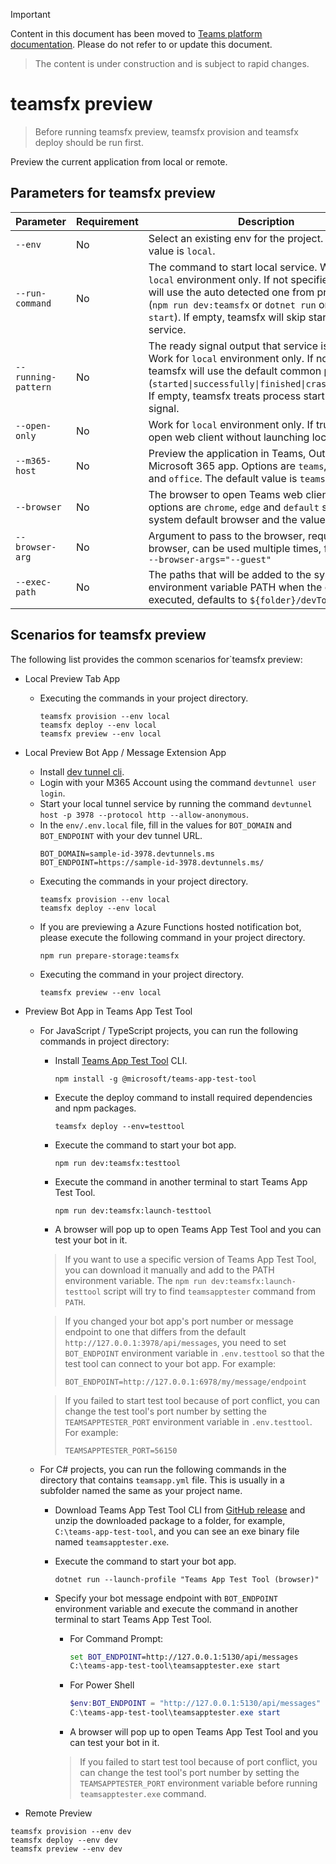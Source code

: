 > [!IMPORTANT]
> Content in this document has been moved to [Teams platform documentation](https://learn.microsoft.com/en-us/microsoftteams/platform/toolkit/teams-toolkit-cli?pivots=version-three). Please do not refer to or update this document.

> The content is under construction and is subject to rapid changes.

# teamsfx preview
> Before running teamsfx preview, teamsfx provision and teamsfx deploy should be run first.

Preview the current application from local or remote.

## Parameters for teamsfx preview
|Parameter|Requirement|Description|
|--|--|--|
|`--env`|No|Select an existing env for the project. The default value is `local`.|
|`--run-command`|No|The command to start local service. Work for `local` environment only. If not specified, teamsfx will use the auto detected one from project type (`npm run dev:teamsfx` or `dotnet run` or `func start`). If empty, teamsfx will skip starting local service.|
|`--running-pattern`|No|The ready signal output that service is launched. Work for `local` environment only. If not specified, teamsfx will use the default common pattern (`started\|successfully\|finished\|crashed\|failed`). If empty, teamsfx treats process start as ready signal.|
|`--open-only`|No|Work for `local` environment only. If true, directly open web client without launching local service.|
|`--m365-host`|No|Preview the application in Teams, Outlook or the Microsoft 365 app. Options are `teams`, `outlook` and `office`. The default value is `teams`.|
|`--browser`|No|The browser to open Teams web client. The options are `chrome`, `edge` and `default` such as system default browser and the value is `default`.|
|`--browser-arg`|No|Argument to pass to the browser, requires --browser, can be used multiple times, for example, `--browser-args="--guest"`|
|`--exec-path`| No | The paths that will be added to the system environment variable PATH when the command is executed, defaults to `${folder}/devTools/func`. |

## Scenarios for teamsfx preview
The following list provides the common scenarios for`teamsfx preview:
- Local Preview Tab App
  - Executing the commands in your project directory.
    ```shell
    teamsfx provision --env local
    teamsfx deploy --env local
    teamsfx preview --env local
    ```

- Local Preview Bot App / Message Extension App
  - Install [dev tunnel cli](https://aka.ms/teamsfx-install-dev-tunnel).
  - Login with your M365 Account using the command `devtunnel user login`.
  - Start your local tunnel service by running the command `devtunnel host -p 3978 --protocol http --allow-anonymous`.
  - In the `env/.env.local` file, fill in the values for `BOT_DOMAIN` and `BOT_ENDPOINT` with your dev tunnel URL.
    ```
    BOT_DOMAIN=sample-id-3978.devtunnels.ms
    BOT_ENDPOINT=https://sample-id-3978.devtunnels.ms/
    ```
  - Executing the commands in your project directory.
    ```shell
    teamsfx provision --env local
    teamsfx deploy --env local
    ```
  - If you are previewing a Azure Functions hosted notification bot, please execute the following command in your project directory.
    ```shell
    npm run prepare-storage:teamsfx
    ```
  - Executing the command in your project directory.
    ```shell
    teamsfx preview --env local
    ```

- Preview Bot App in Teams App Test Tool
  - For JavaScript / TypeScript projects, you can run the following commands in project directory:
    - Install [Teams App Test Tool](https://www.npmjs.com/package/@microsoft/teams-app-test-tool) CLI.
      ```
      npm install -g @microsoft/teams-app-test-tool
      ```
    - Execute the deploy command to install required dependencies and npm packages.
      ```
      teamsfx deploy --env=testtool
      ```
    - Execute the command to start your bot app.
      ```
      npm run dev:teamsfx:testtool
      ```
    - Execute the command in another terminal to start Teams App Test Tool.
      ```
      npm run dev:teamsfx:launch-testtool
      ```

    - A browser will pop up to open Teams App Test Tool and you can test your bot in it.

    > If you want to use a specific version of Teams App Test Tool, you can download it manually and add to the PATH environment variable. The `npm run dev:teamsfx:launch-testtool` script will try to find `teamsapptester` command from `PATH`.
    
    > If you changed your bot app's port number or message endpoint to one that differs from the default `http://127.0.0.1:3978/api/messages`, you need to set `BOT_ENDPOINT` environment variable in `.env.testtool` so that the test tool can connect to your bot app. For example:
    > ```
    > BOT_ENDPOINT=http://127.0.0.1:6978/my/message/endpoint
    > ```
    
    > If you failed to start test tool because of port conflict, you can change the test tool's port number by setting the `TEAMSAPPTESTER_PORT` environment variable in `.env.testtool`. For example:
    > ```
    > TEAMSAPPTESTER_PORT=56150
    > ```

  - For C# projects, you can run the following commands in the directory that contains `teamsapp.yml` file. This is usually in a subfolder named the same as your project name.
    - Download Teams App Test Tool CLI from [GitHub release](https://github.com/OfficeDev/TeamsFx/releases?q=teams-app-test-tool&expanded=true) and unzip the downloaded package to a folder, for example, `C:\teams-app-test-tool`, and you can see an exe binary file named `teamsapptester.exe`.
    - Execute the command to start your bot app.
      ```
      dotnet run --launch-profile "Teams App Test Tool (browser)"
      ```
    - Specify your bot message endpoint with `BOT_ENDPOINT` environment variable and execute the command in another terminal to start Teams App Test Tool.
      - For Command Prompt:
        ```cmd
        set BOT_ENDPOINT=http://127.0.0.1:5130/api/messages
        C:\teams-app-test-tool\teamsapptester.exe start
        ```

      - For Power Shell
        ```powershell
        $env:BOT_ENDPOINT = "http://127.0.0.1:5130/api/messages"
        C:\teams-app-test-tool\teamsapptester.exe start
        ```
      - A browser will pop up to open Teams App Test Tool and you can test your bot in it.

      > If you failed to start test tool because of port conflict, you can change the test tool's port number by setting the `TEAMSAPPTESTER_PORT` environment variable before running `teamsapptester.exe` command.

- Remote Preview
```shell
teamsfx provision --env dev
teamsfx deploy --env dev
teamsfx preview --env dev
```
